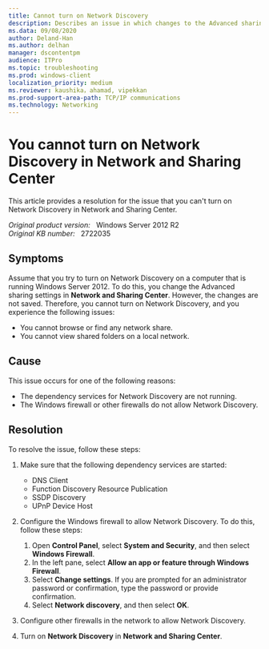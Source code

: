 ```yaml
---
title: Cannot turn on Network Discovery
description: Describes an issue in which changes to the Advanced sharing settings in **Network and Sharing Center** are not saved. Therefore, you cannot turn on Network Discovery.
ms.data: 09/08/2020
author: Deland-Han
ms.author: delhan
manager: dscontentpm
audience: ITPro
ms.topic: troubleshooting
ms.prod: windows-client
localization_priority: medium
ms.reviewer: kaushika，ahamad, vipekkan
ms.prod-support-area-path: TCP/IP communications
ms.technology: Networking
---
```

# You cannot turn on Network Discovery in Network and Sharing Center

This article provides a resolution for the issue that you can't turn on Network Discovery in Network and Sharing Center.

_Original product version:_ &nbsp; Windows Server 2012 R2  
_Original KB number:_ &nbsp; 2722035

## Symptoms

Assume that you try to turn on Network Discovery on a computer that is running Windows Server 2012. To do this, you change the Advanced sharing settings in **Network and Sharing Center**. However, the changes are not saved. Therefore, you cannot turn on Network Discovery, and you experience the following issues:

- You cannot browse or find any network share.
- You cannot view shared folders on a local network.

## Cause

This issue occurs for one of the following reasons:

- The dependency services for Network Discovery are not running.
- The Windows firewall or other firewalls do not allow Network Discovery.

## Resolution

To resolve the issue, follow these steps:

1. Make sure that the following dependency services are started:
   - DNS Client
   - Function Discovery Resource Publication
   - SSDP Discovery
   - UPnP Device Host

2. Configure the Windows firewall to allow Network Discovery. To do this, follow these steps:

      1. Open **Control Panel**, select **System and Security**, and then select **Windows Firewall**.
      2. In the left pane, select **Allow an app or feature through Windows Firewall**.
      3. Select **Change settings**. If you are prompted for an administrator password or confirmation, type the password or provide confirmation.
      4. Select **Network discovery**, and then select **OK**.

3. Configure other firewalls in the network to allow Network Discovery.
4. Turn on **Network Discovery** in **Network and Sharing Center**.
